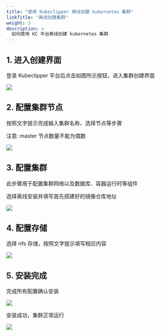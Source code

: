 ```yaml
---
title: "使用 Kubeclipper 离线创建 kubernetes 集群"
linkTitle: "离线创建集群"
weight: 3
description: >
  如何使用 KC 平台离线创建 kubernetes 集群
---
```


## 1. 进入创建界面

登录 Kubeclipper 平台后点击如图所示按钮，进入集群创建界面

![](/images/docs-quickstart/cluster-begin.png)

## 2. 配置集群节点

按照文字提示完成输入集群名称、选择节点等步骤

注意: master 节点数量不能为偶数

![](/images/docs-quickstart/cluster-node-config.png)

## 3. 配置集群

此步骤用于配置集群网络以及数据库、容器运行时等组件

选择离线安装并填写首先搭建好的镜像仓库地址

![](/images/docs-quickstart/cluster-config.png)

## 4. 配置存储

选择 nfs 存储，按照文字提示填写相应内容

![](/images/docs-quickstart/cluster-storage-config.png)

## 5. 安装完成

完成所有配置确认安装

![](/images/docs-quickstart/cluster-finish.png)

安装成功，集群正常运行

![](/images/docs-quickstart/cluster-successful.png)

